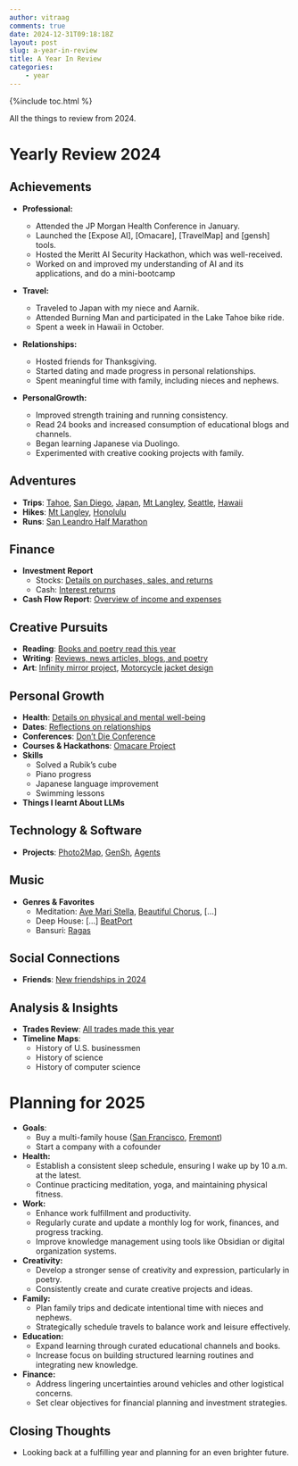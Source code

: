 ```yaml
---
author: vitraag
comments: true
date: 2024-12-31T09:18:18Z
layout: post
slug: a-year-in-review 
title: A Year In Review
categories:
    - year
---
```

{%include toc.html %}
    
All the things to review from 2024.

# Yearly Review 2024

## Achievements
- **Professional:**   
  - Attended the JP Morgan Health Conference in January.  
  - Launched the [Expose AI], [Omacare], [TravelMap] and [gensh] tools.  
  - Hosted the Meritt AI Security Hackathon, which was well-received.  
  - Worked on and improved my understanding of AI and its applications, and do a mini-bootcamp  

- **Travel:**  
  - Traveled to Japan with my niece and Aarnik.  
  - Attended Burning Man and participated in the Lake Tahoe bike ride.  
  - Spent a week in Hawaii in October.  

- **Relationships:**  
  - Hosted friends for Thanksgiving.  
  - Started dating and made progress in personal relationships.  
  - Spent meaningful time with family, including nieces and nephews.  

- **PersonalGrowth:**  
  - Improved strength training and running consistency.  
  - Read 24 books and increased consumption of educational blogs and channels.  
  - Began learning Japanese via Duolingo.  
  - Experimented with creative cooking projects with family. 

## Adventures  
- **Trips**: [Tahoe](), [San Diego](), [Japan](), [Mt Langley](), [Seattle](), [Hawaii]()  
- **Hikes**: [Mt Langley](), [Honolulu]()  
- **Runs**: [San Leandro Half Marathon]()  

## Finance  
- **Investment Report**  
  - Stocks: [Details on purchases, sales, and returns]()  
  - Cash: [Interest returns]()  
- **Cash Flow Report**: [Overview of income and expenses]()  

## Creative Pursuits  
- **Reading**: [Books and poetry read this year]()  
- **Writing**: [Reviews, news articles, blogs, and poetry]()  
- **Art**: [Infinity mirror project](), [Motorcycle jacket design]()  

## Personal Growth  
- **Health**: [Details on physical and mental well-being]()  
- **Dates**: [Reflections on relationships]()  
- **Conferences**: [Don’t Die Conference]()  
- **Courses & Hackathons**: [Omacare Project]()  
- **Skills**  
  - Solved a Rubik’s cube  
  - Piano progress  
  - Japanese language improvement  
  - Swimming lessons  
- **Things I learnt About LLMs**

## Technology & Software  
- **Projects**: [Photo2Map](), [GenSh](), [Agents]()  

## Music  
- **Genres & Favorites**  
  - Meditation: [Ave Mari Stella](), [Beautiful Chorus](), […]  
  - Deep House: […]  [BeatPort](https://www.beatport.com/best-of-hype)
  - Bansuri: [Ragas]()  

## Social Connections  
- **Friends**: [New friendships in 2024]()  

## Analysis & Insights  
- **Trades Review**: [All trades made this year]()  
- **Timeline Maps**:  
  - History of U.S. businessmen  
  - History of science  
  - History of computer science  

# Planning for 2025 
- **Goals**:  
  - Buy a multi-family house ([San Francisco](), [Fremont]())  
  - Start a company with a cofounder  
- **Health:**  
  - Establish a consistent sleep schedule, ensuring I wake up by 10 a.m. at the latest.  
  - Continue practicing meditation, yoga, and maintaining physical fitness.  
- **Work:**  
  - Enhance work fulfillment and productivity.  
  - Regularly curate and update a monthly log for work, finances, and progress tracking.  
  - Improve knowledge management using tools like Obsidian or digital organization systems.  
- **Creativity:**  
  - Develop a stronger sense of creativity and expression, particularly in poetry.  
  - Consistently create and curate creative projects and ideas.  
- **Family:**  
  - Plan family trips and dedicate intentional time with nieces and nephews.  
  - Strategically schedule travels to balance work and leisure effectively.  
- **Education:**  
  - Expand learning through curated educational channels and books.  
  - Increase focus on building structured learning routines and integrating new knowledge.  
- **Finance:**  
  - Address lingering uncertainties around vehicles and other logistical concerns.  
  - Set clear objectives for financial planning and investment strategies.  

## Closing Thoughts  
- Looking back at a fulfilling year and planning for an even brighter future.  

